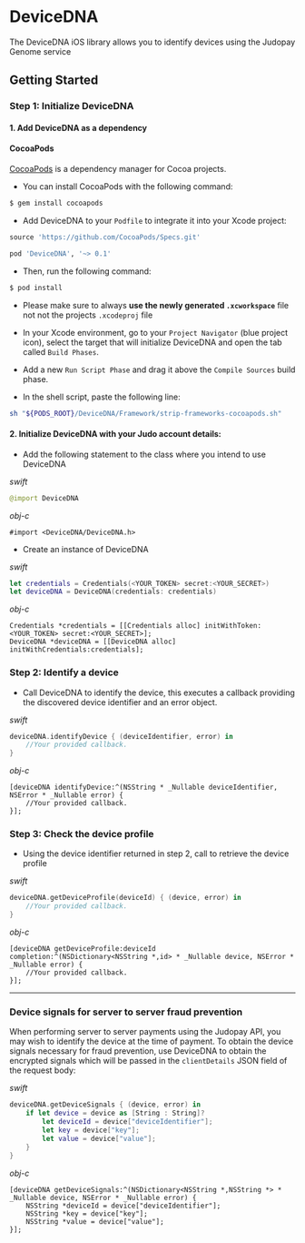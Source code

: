 # DeviceDNA #

The DeviceDNA iOS library allows you to identify devices using the Judopay Genome service

## Getting Started

### Step 1: Initialize DeviceDNA

#### 1. Add DeviceDNA as a dependency

#### CocoaPods

[CocoaPods](http://cocoapods.org) is a dependency manager for Cocoa projects.

- You can install CocoaPods with the following command:

```bash
$ gem install cocoapods
```

- Add DeviceDNA to your `Podfile` to integrate it into your Xcode project:

```ruby
source 'https://github.com/CocoaPods/Specs.git'

pod 'DeviceDNA', '~> 0.1'
```

- Then, run the following command:

```bash
$ pod install
```

- Please make sure to always **use the newly generated `.xcworkspace`** file not not the projects `.xcodeproj` file

- In your Xcode environment, go to your `Project Navigator` (blue project icon), select the target that will initialize DeviceDNA and open the tab called `Build Phases`.
- Add a new `Run Script Phase` and drag it above the `Compile Sources` build phase.
- In the shell script, paste the following line:

```bash
sh "${PODS_ROOT}/DeviceDNA/Framework/strip-frameworks-cocoapods.sh"
```

#### 2. Initialize DeviceDNA with your Judo account details:

- Add the following statement to the class where you intend to use DeviceDNA

_swift_
```swift
@import DeviceDNA
```

_obj-c_
```objc
#import <DeviceDNA/DeviceDNA.h>
```

- Create an instance of DeviceDNA

_swift_
```swift
let credentials = Credentials(<YOUR_TOKEN> secret:<YOUR_SECRET>)
let deviceDNA = DeviceDNA(credentials: credentials)
```

_obj-c_
```objc
Credentials *credentials = [[Credentials alloc] initWithToken:<YOUR_TOKEN> secret:<YOUR_SECRET>];
DeviceDNA *deviceDNA = [[DeviceDNA alloc] initWithCredentials:credentials];
```

### Step 2: Identify a device

- Call DeviceDNA to identify the device, this executes a callback providing the discovered device identifier and an error object.

_swift_
```swift
deviceDNA.identifyDevice { (deviceIdentifier, error) in
    //Your provided callback.            
}
```

_obj-c_
```objc
[deviceDNA identifyDevice:^(NSString * _Nullable deviceIdentifier, NSError * _Nullable error) {
    //Your provided callback.    
}];
```

### Step 3: Check the device profile

- Using the device identifier returned in step 2, call to retrieve the device profile

_swift_
```swift
deviceDNA.getDeviceProfile(deviceId) { (device, error) in
    //Your provided callback.  
}
```

_obj-c_
```objc
[deviceDNA getDeviceProfile:deviceId completion:^(NSDictionary<NSString *,id> * _Nullable device, NSError * _Nullable error) {
    //Your provided callback.    
}];
```
--------------------------
### Device signals for server to server fraud prevention
When performing server to server payments using the Judopay API, you may wish to identify the device at the time of payment. To obtain the device signals necessary for fraud prevention, use DeviceDNA to obtain the encrypted signals which will be passed in the ```clientDetails``` JSON field of the request body:

_swift_
```swift
deviceDNA.getDeviceSignals { (device, error) in
    if let device = device as [String : String]? 
        let deviceId = device["deviceIdentifier"];
        let key = device["key"];
        let value = device["value"];
    }
}
```

_obj-c_
```objc
[deviceDNA getDeviceSignals:^(NSDictionary<NSString *,NSString *> * _Nullable device, NSError * _Nullable error) {
    NSString *deviceId = device["deviceIdentifier"];
    NSString *key = device["key"];
    NSString *value = device["value"];
}];
```
